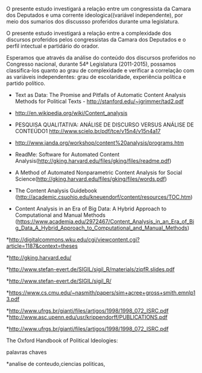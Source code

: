 
O presente estudo investigará a relação entre um congressista da Camara dos Deputados e uma  corrente ideologica((variável independente), por meio dos sumarios dos discussso proferidos durante uma legislatura.

O presente estudo investigará a relação entre a complexidade dos discursos proferidos pelos congressistas da Camara dos Deputados e o perfil intectual e partidário do orador. 

Esperamos que através da análise do conteúdo dos discursos proferidos no Congresso nacional, durante 54ª Legislatura (2011-2015),  possamos classifica-los quanto ao grau de complexidade e verificar a  correlação com as variáveis independentes: grau de escolaridade, experiência política e partido político. 





* Text as Data: The Promise and Pitfalls of Automatic Content
Analysis Methods for Political Texts  - http://stanford.edu/~jgrimmer/tad2.pdf
* http://en.wikipedia.org/wiki/Content_analysis

* PESQUISA QUALITATIVA: ANÁLISE DE DISCURSO VERSUS ANÁLISE DE 
CONTEÚDO1 http://www.scielo.br/pdf/tce/v15n4/v15n4a17

* http://www.janda.org/workshop/content%20analysis/programs.htm

* ReadMe: Software for Automated Content Analysis(http://gking.harvard.edu/files/gking/files/readme.pdf)

* A Method of Automated Nonparametric Content Analysis for Social Science(http://gking.harvard.edu/files/gking/files/words.pdf)

* The Content Analysis Guidebook (http://academic.csuohio.edu/kneuendorf/content/resources/TOC.htm)

*  Content Analysis in an Era of Big Data: A Hybrid Approach to Computational and Manual Methods  (https://www.academia.edu/2972467/Content_Analysis_in_an_Era_of_Big_Data_A_Hybrid_Approach_to_Computational_and_Manual_Methods)

*http://digitalcommons.wku.edu/cgi/viewcontent.cgi?article=1187&context=theses

*http://gking.harvard.edu/

*http://www.stefan-evert.de/SIGIL/sigil_R/materials/zipfR.slides.pdf

*http://www.stefan-evert.de/SIGIL/sigil_R/

*https://www.cs.cmu.edu/~nasmith/papers/sim+acree+gross+smith.emnlp13.pdf

*http://www.ufrgs.br/gianti/files/artigos/1998/1998_072_ISRC.pdf
*http://www.asc.upenn.edu/usr/krippendorff/PUBLICATIONS.pdf

*http://www.ufrgs.br/gianti/files/artigos/1998/1998_072_ISRC.pdf

The Oxford Handbook of Political Ideologies:

palavras chaves

*analise de conteudo,ciencias politicas,  
